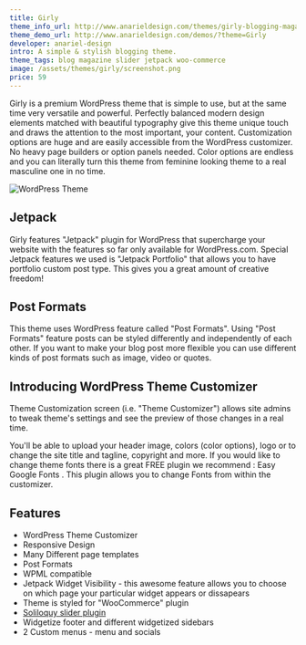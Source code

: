 ```yaml
---
title: Girly
theme_info_url: http://www.anarieldesign.com/themes/girly-blogging-magazine-wordpress-theme/
theme_demo_url: http://www.anarieldesign.com/demos/?theme=Girly
developer: anariel-design
intro: A simple & stylish blogging theme.
theme_tags: blog magazine slider jetpack woo-commerce
image: /assets/themes/girly/screenshot.png
price: 59
---
```


Girly is a premium WordPress theme that is simple to use, but at the same time very versatile and powerful. Perfectly balanced modern design elements matched with beautiful typography give this theme unique touch and draws the attention to the most important, your content. Customization options are huge and are easily accessible from the WordPress customizer. No heavy page builders or option panels needed. Color options are endless and you can literally turn this theme from feminine looking theme to a real masculine one in no time.

<img src="http://www.anarieldesign.com/themedemos/marketimages/girlyfeatures.jpg" alt="WordPress Theme">

## Jetpack

Girly features "Jetpack" plugin for WordPress that supercharge your website with the features so far only available for WordPress.com. Special Jetpack features we used is "Jetpack Portfolio" that allows you to have portfolio custom post type. This gives you a great amount of creative freedom!

## Post Formats

This theme uses WordPress feature called "Post Formats". Using "Post Formats" feature posts can be styled differently and independently of each other. If you want to make your blog post more flexible you can use different kinds of post formats such as image, video or quotes.

## Introducing WordPress Theme Customizer

Theme Customization screen (i.e. "Theme Customizer") allows site admins to tweak theme's settings and see the preview of those changes in a real time.

You'll be able to upload your header image, colors (color options), logo or to change the site title and tagline, copyright and more.
If you would like to change theme fonts there is a great FREE plugin we recommend : Easy Google Fonts . This plugin allows you to change Fonts from within the customizer.

## Features

* WordPress Theme Customizer
* Responsive Design
* Many Different page templates
* Post Formats
* WPML compatible&nbsp;
* Jetpack Widget Visibility - this awesome feature allows you to choose on which page your particular widget appears or dissapears
* Theme is styled for "WooCommerce" plugin
* <a href="http://www.shareasale.com/r.cfm?b=380128&amp;u=838005&amp;m=40286&amp;urllink=&amp;afftrack=">Soliloquy slider plugin</a>
* Widgetize footer and different widgetized sidebars
* 2 Custom menus - menu and socials
